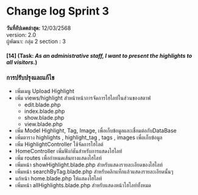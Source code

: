 # Change log Sprint 3

**วันที่อัปเดตล่าสุด:** 12/03/2568  
version: 2.0 \
ผู้พัฒนา: กลุ่ม 2 section : 3

#### [14] (Task: *As an administrative staff, I want to present the highlights to all visitors.*)

### การปรับปรุงและแก้ไข
 - เพิ่มเมนู Upload Highlight
 - เพิ่ม views/highlight สำหน้าหน้าการจัดการไฮไลท์ในส่วนของสตาฟ
    - edit.blade.php
    - index.blade.php
    - show.blade.php
    - view.blade.php
 - เพิ่ม Model Highlight, Tag, Image, เพื่อเก็บข้อมูลและเชื่อมต่อกับDataBase
 - เพิ่มตาราง highlights , highlight_tag , tags , images เพื่อเก็บข้อมูล
 - เพิ่ม HighlightController ใช้จัดการไฮไลต์ 
 - HomeController เพิ่มฟังก์ชันสำหรับการแสดงไฮไลท์
 - เพิ่ม routes เพื่อกำหนดเส้นทางแสดงไฮไลท์
 - เพิ่มหน้า showHighlight.blade.php สำหรับแสดงรายละเอียดของไฮไลท์
 - เพิ่มหน้า searchByTag.blade.php สำหรับคลิกแท็กแล้วแสดงรายละเอียดนั้นๆ
 - แก้หน้า home.blade.php ให้แสดงไฮไลท์
 - เพิ่มหน้า allHighlights.blade.php สำหรับแสดงหน้าไฮไลท์ทั้งหมด
   
